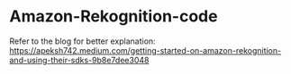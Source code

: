 # Amazon-Rekognition-code
Refer to the blog for better explanation: https://apeksh742.medium.com/getting-started-on-amazon-rekognition-and-using-their-sdks-9b8e7dee3048
